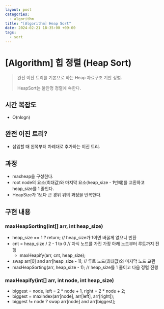 ```yaml
---
layout: post
categories:
  - algorithm
title: "[Algorithm] Heap Sort"
date: 2024-02-21 18:35:00 +09:00
tags:
  - sort
---
```

# [Algorithm] 힙 정렬 (Heap Sort)

> 완전 이진 트리를 기본으로 하는 Heap 자료구조 기반 정렬.
> 
> HeapSort는 불안정 정렬에 속한다.

## 시간 복잡도
- O(nlogn)

## 완전 이진 트리?
- 삽입할 때 왼쪽부터 차례대로 추가하는 이진 트리.

## 과정
- maxheap을 구성한다.
- root node의 요소(최대값)와 마지막 요소(heap_size - 1번째)를 교환하고 heap_size를 1 줄인다.
- HeapSize가 1보다 큰 경위 위의 과정을 반복한다.

## 구현 내용

### maxHeapSorting(int\[] arr, int heap_size)
- heap_size == 1 ? return; // heap_size가 1이면 바꿀게 없으니 반환
- cnt = heap_size / 2 - 1 to 0 // 자식 노드를 가진 가장 아래 노드부터 루트까지 진행
	- maxHeapify(arr, cnt, heap_size);
- swap arr\[0] and arr\[heap_size - 1]; // 루트 노드(최대값)와 마지막 노드 교환
- maxHeapSorting(arr, heap_size - 1); // heap_size를 1 줄이고 다음 정렬 진행

### maxHeapify(int\[] arr, int node, int heap_size)
- biggest = node, left = 2 \* node + 1, right = 2 \* node + 2;
- biggest = maxIndex(arr\[node], arr\[left], arr\[right]);
- biggest != node ? swap arr\[node] and arr\[biggest];
